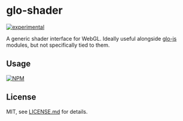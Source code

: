 # glo-shader

[![experimental](http://badges.github.io/stability-badges/dist/experimental.svg)](http://github.com/badges/stability-badges)

A generic shader interface for WebGL. Ideally useful alongside [glo-js](https://github.com/glo-js) modules, but not specifically tied to them.

## 

## Usage

[![NPM](https://nodei.co/npm/glo-shader.png)](https://www.npmjs.com/package/glo-shader)

## License

MIT, see [LICENSE.md](http://github.com/mattdesl/glo-shader/blob/master/LICENSE.md) for details.
